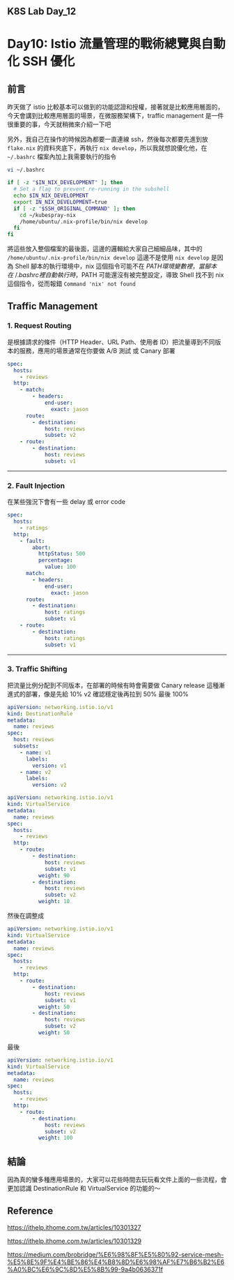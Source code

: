 ## K8S Lab Day_12

# Day10: Istio 流量管理的戰術總覽與自動化 SSH 優化

## 前言

昨天做了 istio 比較基本可以做到的功能認證和授權，接著就是比較應用層面的，今天會講到比較應用層面的場景，在微服務架構下，traffic management 是一件很重要的事，今天就稍微來介紹一下吧

另外，我自己在操作的時候因為都要一直連線 ssh，然後每次都要先進到放 `flake.nix` 的資料夾底下，再執行 `nix develop`，所以我就想說優化他，在 `~/.bashrc` 檔案內加上我需要執行的指令

```bash
vi ~/.bashrc
```

```bash
if [ -z "$IN_NIX_DEVELOPMENT" ]; then
  # Set a flag to prevent re-running in the subshell
  echo $IN_NIX_DEVELOPMENT
  export IN_NIX_DEVELOPMENT=true
  if [ -z "$SSH_ORIGINAL_COMMAND" ]; then
    cd ~/kubespray-nix
    /home/ubuntu/.nix-profile/bin/nix develop
  fi
fi
```

將這些放入整個檔案的最後面，這邊的邏輯給大家自己細細品味，其中的 `/home/ubuntu/.nix-profile/bin/nix develop` 這邊不是使用 `nix develop` 是因為 Shell 腳本的執行環境中，nix 這個指令可能不在 $PATH 環境變數裡，當腳本在 ~/.bashrc 裡自動執行時，$PATH 可能還沒有被完整設定，導致 Shell 找不到 nix 這個指令，從而報錯 `Command 'nix' not found`

## Traffic Management

### 1. Request Routing

是根據請求的條件（HTTP Header、URL Path、使用者 ID）把流量導到不同版本的服務，應用的場景通常在你要做 A/B 測試 或 Canary 部署

```yaml
spec:
  hosts:
    - reviews
  http:
    - match:
        - headers:
            end-user:
              exact: jason
      route:
        - destination:
            host: reviews
            subset: v2
    - route:
        - destination:
            host: reviews
            subset: v1
```

---

### 2. Fault Injection

在某些強況下會有一些 delay 或 error code

```yaml
spec:
  hosts:
    - ratings
  http:
    - fault:
        abort:
          httpStatus: 500
          percentage:
            value: 100
      match:
        - headers:
            end-user:
              exact: jason
      route:
        - destination:
            host: ratings
            subset: v1
    - route:
        - destination:
            host: ratings
            subset: v1
```

---

### 3. Traffic Shifting

把流量比例分配到不同版本，在部署的時候有時會需要做 Canary release 這種漸進式的部署，像是先給 10% v2 確認穩定後再拉到 50% 最後 100%

```yaml
apiVersion: networking.istio.io/v1
kind: DestinationRule
metadata:
  name: reviews
spec:
  host: reviews
  subsets:
    - name: v1
      labels:
        version: v1
    - name: v2
      labels:
        version: v2
```

```yaml
apiVersion: networking.istio.io/v1
kind: VirtualService
metadata:
  name: reviews
spec:
  hosts:
    - reviews
  http:
    - route:
        - destination:
            host: reviews
            subset: v1
          weight: 90
        - destination:
            host: reviews
            subset: v2
          weight: 10
```

然後在調整成

```yaml
apiVersion: networking.istio.io/v1
kind: VirtualService
metadata:
  name: reviews
spec:
  hosts:
    - reviews
  http:
    - route:
        - destination:
            host: reviews
            subset: v1
          weight: 50
        - destination:
            host: reviews
            subset: v2
          weight: 50
```

最後

```yaml
apiVersion: networking.istio.io/v1
kind: VirtualService
metadata:
  name: reviews
spec:
  hosts:
    - reviews
  http:
    - route:
        - destination:
            host: reviews
            subset: v2
          weight: 100
```

## 結論

因為真的蠻多種應用場景的，大家可以花些時間去玩玩看文件上面的一些流程，會更加認識 DestinationRule 和 VirtualService 的功能的～

## Reference

https://ithelp.ithome.com.tw/articles/10301327

https://ithelp.ithome.com.tw/articles/10301329

https://medium.com/brobridge/%E6%98%8F%E5%80%92-service-mesh-%E5%8E%9F%E4%BE%86%E4%B8%8D%E6%98%AF%E7%B6%B2%E6%A0%BC%E6%9C%8D%E5%8B%99-9a4b0636371f
